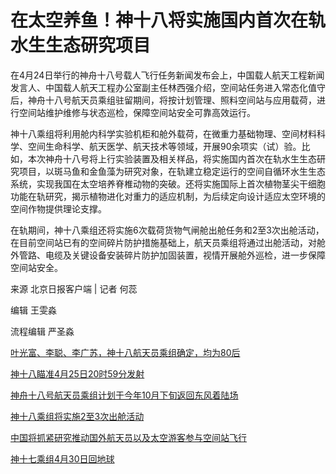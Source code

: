 # 在太空养鱼！神十八将实施国内首次在轨水生生态研究项目

在4月24日举行的神舟十八号载人飞行任务新闻发布会上，中国载人航天工程新闻发言人、中国载人航天工程办公室副主任林西强介绍，空间站任务进入常态化值守后，神舟十八号航天员乘组驻留期间，将按计划管理、照料空间站与应用载荷，进行空间站维护维修与状态巡检，保障空间站安全可靠高效运行。

神十八乘组将利用舱内科学实验机柜和舱外载荷，在微重力基础物理、空间材料科学、空间生命科学、航天医学、航天技术等领域，开展90余项实（试）验。比如，本次神舟十八号将上行实验装置及相关样品，将实施国内首次在轨水生生态研究项目，以斑马鱼和金鱼藻为研究对象，在轨建立稳定运行的空间自循环水生生态系统，实现我国在太空培养脊椎动物的突破。还将实施国际上首次植物茎尖干细胞功能在轨研究，揭示植物进化对重力的适应机制，为后续定向设计适应太空环境的空间作物提供理论支撑。

在轨期间，神十八乘组还将实施6次载荷货物气闸舱出舱任务和2至3次出舱活动，在目前空间站已有的空间碎片防护措施基础上，航天员乘组将通过出舱活动，对舱外管路、电缆及关键设备安装碎片防护加固装置，视情开展舱外巡检，进一步保障空间站安全。

来源 北京日报客户端 | 记者 何蕊

编辑 王雯淼

流程编辑 严圣淼

[叶光富、李聪、李广苏，神十八航天员乘组确定，均为80后 ](https://news.qq.com/rain/a/20240424A01BRA00)

[神十八瞄准4月25日20时59分发射](https://news.qq.com/rain/a/20240424A01C6S00)

[神舟十八号航天员乘组计划于今年10月下旬返回东风着陆场](https://news.qq.com/rain/a/20240424A01GAU00)

[神十八乘组将实施2至3次出舱活动](https://news.qq.com/rain/a/20240424A01J6700)

[中国将抓紧研究推动国外航天员以及太空游客参与空间站飞行](https://news.qq.com/rain/a/20240424A01L6E00)

[神十七乘组4月30日回地球](https://news.qq.com/rain/a/20240424A01FBB00)

